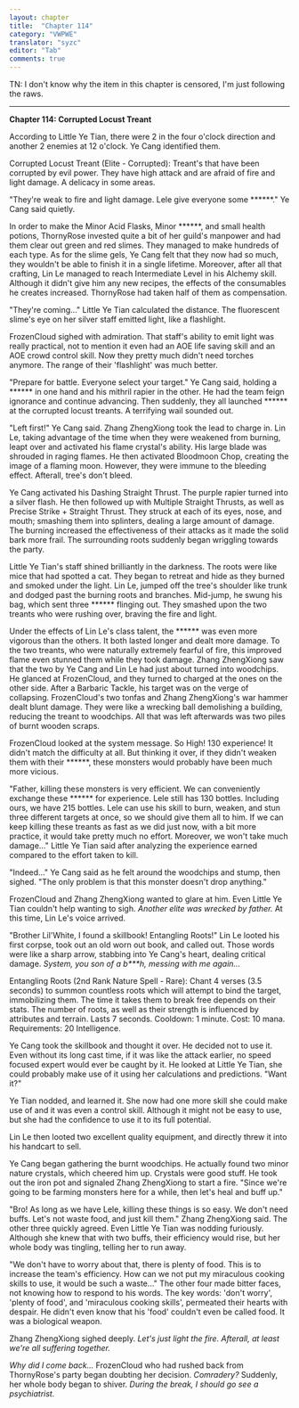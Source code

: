 ```yaml
---
layout: chapter
title:  "Chapter 114"
category: "VWPWE"
translator: "syzc"
editor: "Tab"
comments: true
---
```


TN: I don't know why the item in this chapter is censored, I'm just following the raws.

---

**Chapter 114: Corrupted Locust Treant**
 
According to Little Ye Tian, there were 2 in the four o'clock direction and another 2 enemies at 12 o'clock. Ye Cang identified them.
 
Corrupted Locust Treant (Elite - Corrupted): Treant's that have been corrupted by evil power. They have high attack and are afraid of fire and light damage. A delicacy in some areas.
 
"They're weak to fire and light damage. Lele give everyone some \*\*\*\*\*\*." Ye Cang said quietly.
 
In order to make the Minor Acid Flasks, Minor \*\*\*\*\*\*, and small health potions, ThornyRose invested quite a bit of her guild's manpower and had them clear out green and red slimes. They managed to make hundreds of each type. As for the slime gels, Ye Cang felt that they now had so much, they wouldn't be able to finish it in a single lifetime. Moreover, after all that crafting, Lin Le managed to reach Intermediate Level in his Alchemy skill. Although it didn't give him any new recipes, the effects of the consumables he creates increased. ThornyRose had taken half of them as compensation.
 
"They're coming..." Little Ye Tian calculated the distance. The fluorescent slime's eye on her silver staff emitted light, like a flashlight.
 
FrozenCloud sighed with admiration. That staff's ability to emit light was really practical, not to mention it even had an AOE life saving skill and an AOE crowd control skill. Now they pretty much didn't need torches anymore. The range of their 'flashlight' was much better.
 
"Prepare for battle. Everyone select your target." Ye Cang said, holding a \*\*\*\*\*\* in one hand and his mithril rapier in the other. He had the team feign ignorance and continue advancing. Then suddenly, they all launched \*\*\*\*\*\* at the corrupted locust treants. A terrifying wail sounded out.
 
"Left first!" Ye Cang said. Zhang ZhengXiong took the lead to charge in. Lin Le, taking advantage of the time when they were weakened from burning, leapt over and activated his flame crystal's ability. His large blade was shrouded in raging flames. He then activated Bloodmoon Chop, creating the image of a flaming moon. However, they were immune to the bleeding effect. Afterall, tree's don't bleed. 
 
Ye Cang activated his Dashing Straight Thrust. The purple rapier turned into a silver flash. He then followed up with Multiple Straight Thrusts, as well as Precise Strike + Straight Thrust. They struck at each of its eyes, nose, and mouth; smashing them into splinters, dealing a large amount of damage. The burning increased the effectiveness of their attacks as it made the solid bark more frail. The surrounding roots suddenly began wriggling towards the party.
 
Little Ye Tian's staff shined brilliantly in the darkness. The roots were like mice that had spotted a cat. They began to retreat and hide as they burned and smoked under the light. Lin Le, jumped off the tree's shoulder like trunk and dodged past the burning roots and branches. Mid-jump, he swung his bag, which sent three \*\*\*\*\*\* flinging out. They smashed upon the two treants who were rushing over, braving the fire and light.
 
Under the effects of Lin Le's class talent, the \*\*\*\*\*\* was even more vigorous than the others. It both lasted longer and dealt more damage. To the two treants, who were naturally extremely fearful of fire, this improved flame even stunned them while they took damage. Zhang ZhengXiong saw that the two by Ye Cang and Lin Le had just about turned into woodchips. He glanced at FrozenCloud, and they turned to charged at the ones on the other side. After a Barbaric Tackle, his target was on the verge of collapsing. FrozenCloud's two tonfas and Zhang ZhengXiong's war hammer dealt blunt damage. They were like a wrecking ball demolishing a building, reducing the treant to woodchips. All that was left afterwards was two piles of burnt wooden scraps.
 
FrozenCloud looked at the system message. So High! 130 experience! It didn't match the difficulty at all. But thinking it over, if they didn't weaken them with their \*\*\*\*\*\*, these monsters would probably have been much more vicious.
 
"Father, killing these monsters is very efficient. We can conveniently exchange these \*\*\*\*\*\* for experience. Lele still has 130 bottles. Including ours, we have 215 bottles. Lele can use his skill to burn, weaken, and stun three different targets at once, so we should give them all to him. If we can keep killing these treants as fast as we did just now, with a bit more practice, it would take pretty much no effort. Moreover, we won't take much damage..." Little Ye Tian said after analyzing the experience earned compared to the effort taken to kill.
 
"Indeed..." Ye Cang said as he felt around the woodchips and stump, then sighed. "The only problem is that this monster doesn't drop anything."
 
FrozenCloud and Zhang ZhengXiong wanted to glare at him. Even Little Ye Tian couldn't help wanting to sigh. *Another elite was wrecked by father.* At this time, Lin Le's voice arrived.
 
"Brother Lil'White, I found a skillbook! Entangling Roots!" Lin Le looted his first corpse, took out an old worn out book, and called out. Those words were like a sharp arrow, stabbing into Ye Cang's heart, dealing critical damage. *System, you son of a b\*\*\*h, messing with me again...*
 
Entangling Roots (2nd Rank Nature Spell - Rare): Chant 4 verses (3.5 seconds) to summon countless roots which will attempt to bind the target, immobilizing them. The time it takes them to break free depends on their stats. The number of roots, as well as their strength is influenced by attributes and terrain. Lasts 7 seconds. Cooldown: 1 minute. Cost: 10 mana. Requirements: 20 Intelligence.
 
Ye Cang took the skillbook and thought it over. He decided not to use it. Even without its long cast time, if it was like the attack earlier, no speed focused expert would ever be caught by it. He looked at Little Ye Tian, she could probably make use of it using her calculations and predictions. "Want it?"
 
Ye Tian nodded, and learned it. She now had one more skill she could make use of and it was even a control skill. Although it might not be easy to use, but she had the confidence to use it to its full potential.
 
Lin Le then looted two excellent quality equipment, and directly threw it into his handcart to sell.
 
Ye Cang began gathering the burnt woodchips. He actually found two minor nature crystals, which cheered him up. Crystals were good stuff. He took out the iron pot and signaled Zhang ZhengXiong to start a fire. "Since we're going to be farming monsters here for a while, then let's heal and buff up."
 
"Bro! As long as we have Lele, killing these things is so easy. We don't need buffs. Let's not waste food, and just kill them." Zhang ZhengXiong said. The other three quickly agreed. Even Little Ye Tian was nodding furiously. Although she knew that with two buffs, their efficiency would rise, but her whole body was tingling, telling her to run away.
 
"We don't have to worry about that, there is plenty of food. This is to increase the team's efficiency. How can we not put my miraculous cooking skills to use, it would be such a waste..." The other four made bitter faces, not knowing how to respond to his words. The key words: 'don't worry', 'plenty of food', and 'miraculous cooking skills', permeated their hearts with despair. He didn't even know that his 'food' couldn't even be called food. It was a biological weapon. 
 
Zhang ZhengXiong sighed deeply. *Let's just light the fire. Afterall, at least we're all suffering together.*
 
*Why did I come back...* FrozenCloud who had rushed back from ThornyRose's party began doubting her decision. *Comradery?* Suddenly, her whole body began to shiver. *During the break, I should go see a psychiatrist.*
